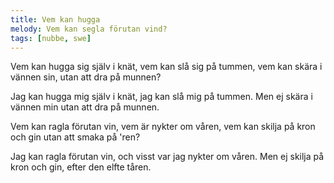 ```yaml
---
title: Vem kan hugga
melody: Vem kan segla förutan vind?
tags: [nubbe, swe]
---
```


Vem kan hugga sig själv i knät,
vem kan slå sig på tummen,
vem kan skära i vännen sin,
utan att dra på munnen?

Jag kan hugga mig själv i knät,
jag kan slå mig på tummen.
Men ej skära i vännen min
utan att dra på munnen.

Vem kan ragla förutan vin,
vem är nykter om våren,
vem kan skilja på kron och gin
utan att smaka på 'ren?

Jag kan ragla förutan vin,
och visst var jag nykter om våren.
Men ej skilja på kron och gin,
efter den elfte tåren.

